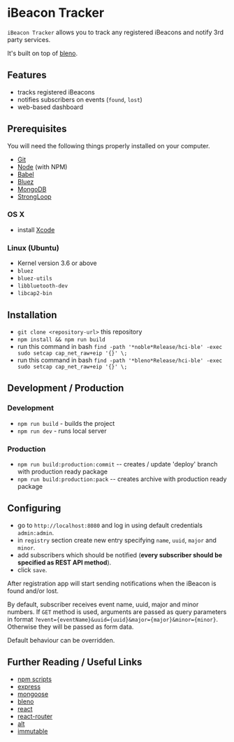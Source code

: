 # iBeacon Tracker

``iBeacon Tracker`` allows you to track any registered iBeacons and notify 3rd party services.

It's built on top of [bleno](https://github.com/sandeepmistry/bleno).

## Features
* tracks registered iBeacons
* notifies subscribers on events (`found`, `lost`)
* web-based dashboard

## Prerequisites

You will need the following things properly installed on your computer.

* [Git](http://git-scm.com/)
* [Node](http://nodejs.org/) (with NPM)
* [Babel](https://babeljs.io/)
* [Bluez](http://www.bluez.org/)
* [MongoDB](https://www.mongodb.org/downloads)
* [StrongLoop](http://loopback.io/)

### OS X

 * install [Xcode](https://itunes.apple.com/ca/app/xcode/id497799835?mt=12)

### Linux (Ubuntu)

 * Kernel version 3.6 or above
 * ```bluez```
 * ```bluez-utils```
 * ```libbluetooth-dev```
 * ```libcap2-bin```

## Installation

* `git clone <repository-url>` this repository
* `npm install && npm run build`
* run this command in bash `find -path '*noble*Release/hci-ble' -exec sudo setcap cap_net_raw+eip '{}' \;`
* run this command in bash `find -path '*bleno*Release/hci-ble' -exec sudo setcap cap_net_raw+eip '{}' \;`

## Development / Production

### Development
* `npm run build` - builds the project
* `npm run dev` - runs local server

### Production
* `npm run build:production:commit` -- creates / update 'deploy' branch with production ready package
* `npm run build:production:pack` -- creates archive with production ready package

## Configuring
* go to `http://localhost:8080` and log in using default credentials `admin:admin`.
* in `registry` section create new entry specifying `name`, `uuid`, `major` and `minor`.
* add subscribers which should be notified (**every subscriber should be specified as REST API method**).
* click `save`.

After registration app will start sending notifications when the iBeacon is found and/or lost. 

By default, subscriber receives event name, uuid, major and minor numbers. 
If ``GET`` method is used, arguments are passed as query parameters in format ```?event={eventName}&uuid={uuid}&major={major}&minor={minor}```.
Otherwise they will be passed as form data.

Default behaviour can be overridden.

## Further Reading / Useful Links

* [npm scripts](https://docs.npmjs.com/cli/run-script)
* [express](http://expressjs.com/)
* [mongoose](http://mongoosejs.com/)
* [bleno](https://github.com/sandeepmistry/bleno)
* [react](http://facebook.github.io/react/docs/getting-started.html)
* [react-router](http://rackt.github.io/react-router/)
* [alt](http://alt.js.org/docs/)
* [immutable](http://facebook.github.io/immutable-js/docs/)
